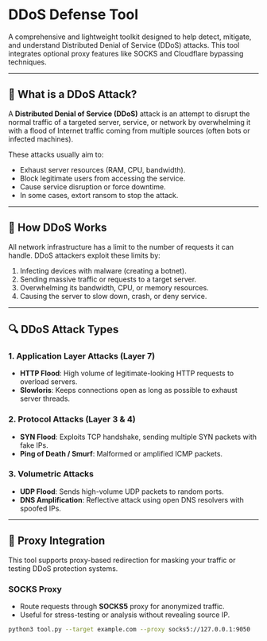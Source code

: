 # DDoS Defense Tool

A comprehensive and lightweight toolkit designed to help detect, mitigate, and understand Distributed Denial of Service (DDoS) attacks. This tool integrates optional proxy features like SOCKS and Cloudflare bypassing techniques.

---

## 📘 What is a DDoS Attack?

A **Distributed Denial of Service (DDoS)** attack is an attempt to disrupt the normal traffic of a targeted server, service, or network by overwhelming it with a flood of Internet traffic coming from multiple sources (often bots or infected machines).

These attacks usually aim to:

- Exhaust server resources (RAM, CPU, bandwidth).
- Block legitimate users from accessing the service.
- Cause service disruption or force downtime.
- In some cases, extort ransom to stop the attack.

---

## 🧠 How DDoS Works

All network infrastructure has a limit to the number of requests it can handle. DDoS attackers exploit these limits by:

1. Infecting devices with malware (creating a botnet).
2. Sending massive traffic or requests to a target server.
3. Overwhelming its bandwidth, CPU, or memory resources.
4. Causing the server to slow down, crash, or deny service.

---

## 🔍 DDoS Attack Types

### 1. Application Layer Attacks (Layer 7)
- **HTTP Flood**: High volume of legitimate-looking HTTP requests to overload servers.
- **Slowloris**: Keeps connections open as long as possible to exhaust server threads.

### 2. Protocol Attacks (Layer 3 & 4)
- **SYN Flood**: Exploits TCP handshake, sending multiple SYN packets with fake IPs.
- **Ping of Death / Smurf**: Malformed or amplified ICMP packets.

### 3. Volumetric Attacks
- **UDP Flood**: Sends high-volume UDP packets to random ports.
- **DNS Amplification**: Reflective attack using open DNS resolvers with spoofed IPs.

---

## 🔐 Proxy Integration

This tool supports proxy-based redirection for masking your traffic or testing DDoS protection systems.

### SOCKS Proxy
- Route requests through **SOCKS5** proxy for anonymized traffic.
- Useful for stress-testing or analysis without revealing source IP.

```bash
python3 tool.py --target example.com --proxy socks5://127.0.0.1:9050
